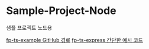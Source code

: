# Sample-Project-Node

샘플 프로젝트 노드용

[fp-ts-example GitHub 경로](https://github.com/alstn2468/functional-programming)
[fp-ts-express 간단한 예시 코드](https://hvalls.dev/posts/intro-functional-fpts)
